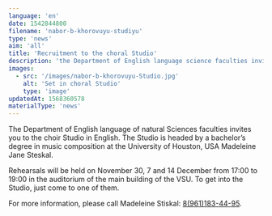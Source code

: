 ```yaml
---
language: 'en'
date: 1542844800
filename: 'nabor-b-khorovuyu-studiyu'
type: 'news'
aim: 'all'
title: 'Recruitment to the choral Studio'
description: 'the Department of English language science faculties invites in...'
images:
  - src: '/images/nabor-b-khorovuyu-Studio.jpg'
    alt: 'Set in choral Studio'
    type: 'image'
updatedAt: 1568360578
materialType: 'news'
---
```

The Department of English language of natural Sciences faculties invites you to the choir Studio in English. The Studio is headed by a bachelor’s degree in music composition at the University of Houston, USA Madeleine Jane Steskal.

Rehearsals will be held on November 30, 7 and 14 December from 17:00 to 19:00 in the auditorium of the main building of the VSU. To get into the Studio, just come to one of them.

For more information, please call Madeleine Stiskal: [8(961)183-44-95](tel:+79611834495).
